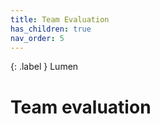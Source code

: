 ```yaml
---
title: Team Evaluation
has_children: true
nav_order: 5
---
```


{: .label }
Lumen

# Team evaluation
